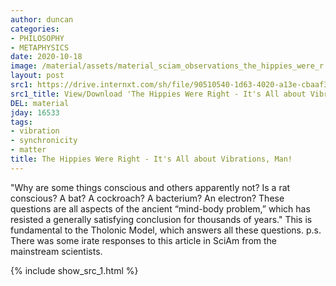 ```yaml
---
author: duncan
categories:
- PHILOSOPHY
- METAPHYSICS
date: 2020-10-18
image: /material/assets/material_sciam_observations_the_hippies_were_r.png
layout: post
src1: https://drive.internxt.com/sh/file/90510540-1d63-4020-a13e-cbaaf3b5ee93/cfed3868267a5456d5d3614f6bcf5d20e76559a56f616da1eeba56026187bc9e
src1_title: View/Download 'The Hippies Were Right - It's All about Vibrations, Man!' (6 pages)
DEL: material
jday: 16533
tags:
- vibration
- synchronicity
- matter
title: The Hippies Were Right - It's All about Vibrations, Man!
---
```


"Why are some things conscious and others apparently not? Is a rat conscious? A bat? A cockroach? A bacterium? An electron? These questions are all aspects of the ancient “mind-body problem,” which has resisted a generally satisfying conclusion for thousands of years."  This is fundamental to the Tholonic Model, which answers all these questions. p.s. There was some irate responses to this article in SciAm from the mainstream scientists.

<!--more-->

{% include show_src_1.html %}
